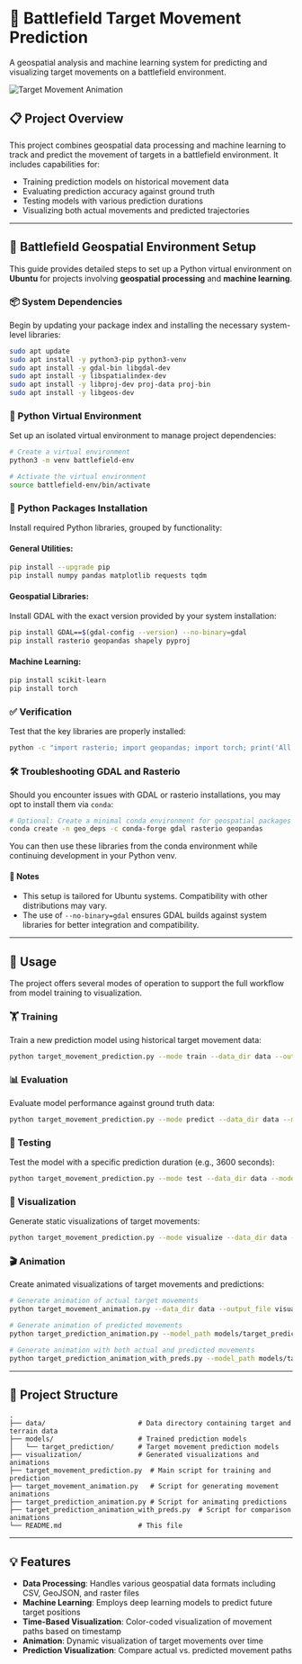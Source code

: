 # 🎯 Battlefield Target Movement Prediction

A geospatial analysis and machine learning system for predicting and visualizing target movements on a battlefield environment.

![Target Movement Animation](visualizations/target_animation.gif)

## 📋 Project Overview

This project combines geospatial data processing and machine learning to track and predict the movement of targets in a battlefield environment. It includes capabilities for:

- Training prediction models on historical movement data
- Evaluating prediction accuracy against ground truth
- Testing models with various prediction durations
- Visualizing both actual movements and predicted trajectories

---

## 🧭 Battlefield Geospatial Environment Setup

This guide provides detailed steps to set up a Python virtual environment on **Ubuntu** for projects involving **geospatial processing** and **machine learning**.

### 📦 System Dependencies

Begin by updating your package index and installing the necessary system-level libraries:

```bash
sudo apt update
sudo apt install -y python3-pip python3-venv
sudo apt install -y gdal-bin libgdal-dev
sudo apt install -y libspatialindex-dev
sudo apt install -y libproj-dev proj-data proj-bin
sudo apt install -y libgeos-dev
```

### 🧪 Python Virtual Environment

Set up an isolated virtual environment to manage project dependencies:

```bash
# Create a virtual environment
python3 -m venv battlefield-env

# Activate the virtual environment
source battlefield-env/bin/activate
```

### 🐍 Python Packages Installation

Install required Python libraries, grouped by functionality:

#### General Utilities:

```bash
pip install --upgrade pip
pip install numpy pandas matplotlib requests tqdm
```

#### Geospatial Libraries:

Install GDAL with the exact version provided by your system installation:

```bash
pip install GDAL==$(gdal-config --version) --no-binary=gdal
pip install rasterio geopandas shapely pyproj
```

#### Machine Learning:

```bash
pip install scikit-learn
pip install torch
```

### ✅ Verification

Test that the key libraries are properly installed:

```bash
python -c "import rasterio; import geopandas; import torch; print('All packages imported successfully!')"
```

### 🛠️ Troubleshooting GDAL and Rasterio

Should you encounter issues with GDAL or rasterio installations, you may opt to install them via `conda`:

```bash
# Optional: Create a minimal conda environment for geospatial packages
conda create -n geo_deps -c conda-forge gdal rasterio geopandas
```

You can then use these libraries from the conda environment while continuing development in your Python venv.

#### 📍 Notes

* This setup is tailored for Ubuntu systems. Compatibility with other distributions may vary.
* The use of `--no-binary=gdal` ensures GDAL builds against system libraries for better integration and compatibility.

---

## 🚀 Usage

The project offers several modes of operation to support the full workflow from model training to visualization.

### 🏋️ Training

Train a new prediction model using historical target movement data:

```bash
python target_movement_prediction.py --mode train --data_dir data --output_dir models/target_prediction
```

### 📊 Evaluation

Evaluate model performance against ground truth data:

```bash
python target_movement_prediction.py --mode predict --data_dir data --model_path models/target_prediction/target_predictor_model.pt --output_dir evaluation_results
```

### 🧪 Testing

Test the model with a specific prediction duration (e.g., 3600 seconds):

```bash
python target_movement_prediction.py --mode test --data_dir data --model_path models/target_prediction/target_predictor_model.pt --prediction_duration 3600 --output_dir test_results
```

### 🎨 Visualization

Generate static visualizations of target movements:

```bash
python target_movement_prediction.py --mode visualize --data_dir data --output_dir visualizations
```

### 🎬 Animation

Create animated visualizations of target movements and predictions:

```bash
# Generate animation of actual target movements
python target_movement_animation.py --data_dir data --output_file visualizations/target_animation.mp4 --duration 2

# Generate animation of predicted movements
python target_prediction_animation.py --model_path models/target_prediction/target_predictor_model.pt --data_dir data --output_file visualizations/target_predictions.mp4

# Generate animation with both actual and predicted movements
python target_prediction_animation_with_preds.py --model_path models/target_prediction/target_predictor_model.pt --data_dir data --output_file visualizations/target_predictions.mp4
```

---

## 📁 Project Structure

```
.
├── data/                       # Data directory containing target and terrain data
├── models/                     # Trained prediction models
│   └── target_prediction/      # Target movement prediction models
├── visualization/              # Generated visualizations and animations
├── target_movement_prediction.py  # Main script for training and prediction
├── target_movement_animation.py   # Script for generating movement animations
├── target_prediction_animation.py # Script for animating predictions
├── target_prediction_animation_with_preds.py  # Script for comparison animations
└── README.md                   # This file
```

---

## 💡 Features

- **Data Processing**: Handles various geospatial data formats including CSV, GeoJSON, and raster files
- **Machine Learning**: Employs deep learning models to predict future target positions
- **Time-Based Visualization**: Color-coded visualization of movement paths based on timestamp
- **Animation**: Dynamic visualization of target movements over time
- **Prediction Visualization**: Compare actual vs. predicted movement paths